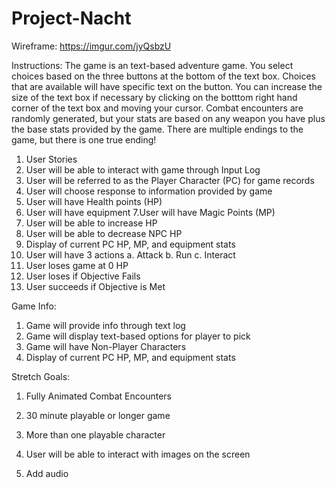 # Project-Nacht

Wireframe: https://imgur.com/jyQsbzU


Instructions: 
The game is an text-based adventure game. You select choices based on the three buttons at the bottom of the text box. Choices that are available will have specific text on the button.  You can increase the size of the text box if necessary by clicking on the botttom right hand corner of the text box and moving your cursor. Combat encounters are randomly generated, but your stats are based on any weapon you have plus the base stats provided by the game. There are multiple endings to the game, but there is one true ending! 

1. User Stories
2. User will be able to interact with game through Input Log
3. User will be referred to as the Player Character (PC) for game records
4. User will choose response to information provided by game
5. User will have Health points (HP)
6. User will have equipment 
7.User will have Magic Points (MP)
8. User will be able to increase HP
9. User will be able to decrease NPC HP
10. Display of current PC HP, MP, and equipment stats
11. User will have 3 actions
a. Attack
b. Run
c. Interact
12. User loses game at 0 HP
13. User loses if Objective Fails
14. User succeeds if Objective is Met

Game Info:
1. Game will provide info through text log
2. Game will display text-based options for player to pick
3. Game will have Non-Player Characters
4. Display of current PC HP, MP, and equipment stats



Stretch Goals:
1. Fully Animated Combat Encounters

2. 30 minute playable or longer game

3. More than one playable character

4. User will be able to interact with images on the screen

5. Add audio

